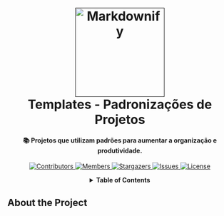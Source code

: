 <!-- PROJECT LOGO -->
<h1 align="center">
  <br>
  <a href=""><img src="" alt="Markdownify" width="200"></a>
  <br>
  Templates - Padronizações de Projetos
  <br>
</h1>

<h4 align="center">
  📚 Projetos que utilizam padrões para aumentar a organização e produtividade.
</h4>

<!-- PROJECT SHIELDS -->
<p align="center">
  <a href="https://github.com/JonathanTSilva/TP-Standardization/graphs/contributors">
    <img src="https://img.shields.io/github/contributors/JonathanTSilva/TP-Standardization.svg?style=for-the-badge" alt="Contributors">
  </a>
  <a href="https://github.com/JonathanTSilva/TP-Standardization/network/members">
    <img src="https://img.shields.io/github/forks/JonathanTSilva/TP-Standardization.svg?style=for-the-badge" alt="Members">
  </a>
  <a href="https://github.com/JonathanTSilva/TP-Standardization/stargazers">
    <img src="https://img.shields.io/github/stars/JonathanTSilva/TP-Standardization.svg?style=for-the-badge" alt="Stargazers">
  </a>
  <a href="https://github.com/JonathanTSilva/TP-Standardization/issues">
    <img src="https://img.shields.io/github/issues/JonathanTSilva/TP-Standardization.svg?style=for-the-badge" alt="Issues">
  </a>
  <a href="https://github.com/JonathanTSilva/TP-Standardization/blob/main/LICENSE">
    <img src="https://img.shields.io/github/license/JonathanTSilva/TP-Standardization.svg?style=for-the-badge" alt="License">
  </a>
</p>

<!-- TABLE OF CONTENTS -->
<details close="close" align="center">
  <summary><b>Table of Contents</b></summary>
          <a href="#about-the-project">About The Project</a> |
          <a href="#getting-started">Getting Started</a> |
          <a href="#quick-guide">Quick Guide</a> |
          <a href="#contributing">Contributing</a> |
          <a href="#license">License</a> |
          <a href="#contact">Contact</a>
</details>

## About the Project
